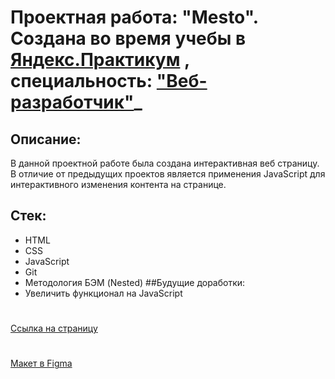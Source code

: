# Проектная работа: "Mesto". Создана во время  учебы в [Яндекс.Практикум](https://practicum.yandex.ru) , специальность: ["Веб-разработчик"](https://practicum.yandex.ru/web/)_
## Описание:
В данной проектной работе была создана интерактивная веб страницу. В отличие от предыдущих проектов является применения JavaScript для интерактивного изменения контента на странице.
## Стек:
* HTML
* CSS
* JavaScript
* Git
* Методология БЭМ (Nested)
##Будущие доработки:
* Увеличить функционал на JavaScript
#
[Ссылка на страницу](https://tsinik2508.github.io/mesto/)
#
[Макет в Figma](https://www.figma.com/file/2cn9N9jSkmxD84oJik7xL7/JavaScript.-Sprint-4?node-id=28212%3A212&mode=dev)


